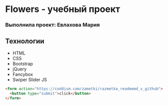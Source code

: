 # Flowers - учебный проект
### Выполнила проект: Евлахова Мария

## Технологии
- HTML 
- CSS 
- Bootstrap
- jQuery
- Fancybox
- Swiper Slider JS
```html
<form action="https://coddism.com/zametki/razmetka_readmemd_v_github">
  <button type="submit">click</button>
</form>
                             
```
